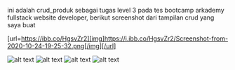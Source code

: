 ini adalah crud_produk sebagai tugas level 3 pada tes bootcamp arkademy fullstack website developer, berikut screenshot dari tampilan crud yang saya buat

[url=https://ibb.co/HgsvZr2][img]https://i.ibb.co/HgsvZr2/Screenshot-from-2020-10-24-19-25-32.png[/img][/url]

![alt text](https://ibb.co/HzHhBFj)
![alt text](https://ibb.co/D91t1zj)
![alt text](https://ibb.co/sQnGtdY)
![alt text](https://ibb.co/HgsvZr2)
